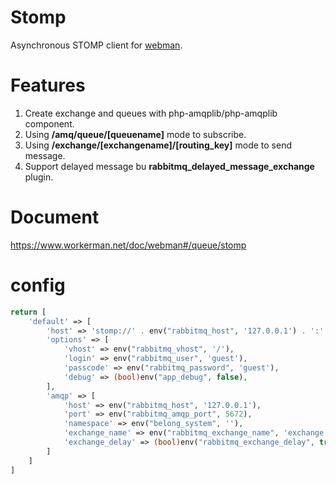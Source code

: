 # Stomp

Asynchronous STOMP client for [webman](https://github.com/walkor/webman).

# Features

1. Create exchange and queues with php-amqplib/php-amqplib component.
2. Using **/amq/queue/[queuename]** mode to subscribe.
3. Using **/exchange/[exchangename]/[routing_key]** mode to send message.
4. Support delayed message bu **rabbitmq_delayed_message_exchange** plugin.

# Document
https://www.workerman.net/doc/webman#/queue/stomp

# config

```php
return [
    'default' => [
        'host' => 'stomp://' . env("rabbitmq_host", '127.0.0.1') . ':' . env("rabbitmq_stomp_port", 61613),
        'options' => [
            'vhost' => env("rabbitmq_vhost", '/'),
            'login' => env("rabbitmq_user", 'guest'),
            'passcode' => env("rabbitmq_password", 'guest'),
            'debug' => (bool)env("app_debug", false),
        ],
        'amqp' => [
            'host' => env("rabbitmq_host", '127.0.0.1'),
            'port' => env("rabbitmq_amqp_port", 5672),
            'namespace' => env("belong_system", ''),
            'exchange_name' => env("rabbitmq_exchange_name", 'exchange'),
            'exchange_delay' => (bool)env("rabbitmq_exchange_delay", true)
        ]
    ]
]
```
